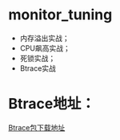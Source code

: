 # monitor_tuning
* 内存溢出实战；
* CPU飙高实战；
* 死锁实战；
* Btrace实战

# Btrace地址：
[Btrace包下载地址](https://github.com/btraceio/btrace/releases/tag/v1.3.11.3)
